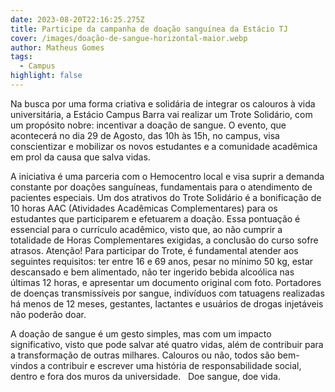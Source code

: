 ```yaml
---
date: 2023-08-20T22:16:25.275Z
title: Participe da campanha de doação sanguínea da Estácio TJ
cover: /images/doação-de-sangue-horizontal-maior.webp
author: Matheus Gomes
tags:
  - Campus
highlight: false
---
```

Na busca por uma forma criativa e solidária de integrar os calouros à vida universitária, a Estácio Campus Barra vai realizar um Trote Solidário, com um propósito nobre: incentivar a doação de sangue. O evento, que acontecerá no dia 29 de Agosto, das 10h às 15h, no campus, visa conscientizar e mobilizar os novos estudantes e a comunidade acadêmica em prol da causa que salva vidas.

A iniciativa é uma parceria com o Hemocentro local e visa suprir a demanda constante por doações sanguíneas, fundamentais para o atendimento de pacientes especiais. Um dos atrativos do Trote Solidário é a bonificação de 10 horas AAC (Atividades Acadêmicas Complementares) para os estudantes que participarem e efetuarem a doação. Essa pontuação é essencial para o currículo acadêmico, visto que, ao não cumprir a totalidade de Horas Complementares exigidas, a conclusão do curso sofre atrasos. Atenção! Para participar do Trote, é fundamental atender aos seguintes requisitos: ter entre 16 e 69 anos, pesar no mínimo 50 kg, estar descansado e bem alimentado, não ter ingerido bebida alcoólica nas últimas 12 horas, e apresentar um documento original com foto. Portadores de doenças transmissíveis por sangue, indivíduos com tatuagens realizadas há menos de 12 meses, gestantes, lactantes e usuários de drogas injetáveis não poderão doar.

A doação de sangue é um gesto simples, mas com um impacto significativo, visto que pode salvar até quatro vidas, além de contribuir para a transformação de outras milhares. Calouros ou não, todos são bem-vindos a contribuir e escrever uma história de responsabilidade social, dentro e fora dos muros da universidade.   Doe sangue, doe vida.